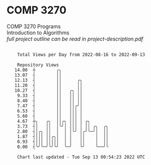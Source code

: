 # COMP 3270
COMP 3270 Programs  
Introduction to Algorithms  
*full project outline can be read in project-description.pdf*

```

    Total Views per Day from 2022-08-16 to 2022-09-13

    Repository Views
   14.00  ┼        ╭╮
   13.07  ┤        ││
   12.13  ┤        ││      ╭╮
   11.20  ┤        ││      ││
   10.27  ┤        ││   ╭╮ ││
    9.33  ┤        ││   ││ ││
    8.40  ┤        ││   ││ ││
    7.47  ┤        ││   ││╭╯│
    6.53  ┤        ││   │││ │
    5.60  ┤        ││   │││ │
    4.67  ┼╮   ╭╮  ││╭╮ │││ │ ╭╮
    3.73  ┤│   ││  │╰╯│ │││ │ ││ ╭╮  ╭╮
    2.80  ┤│╭╮ ││  │  │ │╰╯ │╭╯╰─╯│  ││
    1.87  ┤│││ ││╭╮│  │ │   ││    │  ││
    0.93  ┤│││ │││││  │ │   ││    │  ││
    0.00  ┤╰╯╰─╯╰╯╰╯  ╰─╯   ╰╯    ╰──╯╰

    Chart last updated - Tue Sep 13 00:54:23 2022 UTC
    
```
